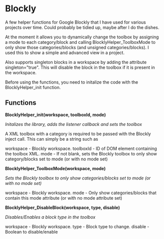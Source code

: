 # Blockly

A few helper functions for Google Blockly that I have used for various projects over time. Could probably be tidied up, maybe after I do the dishes.

At the moment it allows you to dynamically change the toolbox by assigning a mode to each category/block and calling BlocklyHelper_ToolboxMode to only show those categories/blocks (and unsigned categories/blocks). I used this to show a simple and advanced view in a project.

Also supports singleton blocks in a workspace by adding the attribute singleton="true". This will disable the block in the toolbox if it is present in the workspace.

Before using the functions, you need to initalize the code with the BlocklyHelper_init function.


## Functions

__BlocklyHelper_init(workspace, toolboxId, mode)__

_Initalizes the library, adds the listener callback and sets the toolbox_


A XML toolbox with a category is required to be passed with the Blockly inject call. This can simply be a string such as <xml><category name="loading"></category></xml>

workspace - Blockly workspace. 
toolboxId - ID of DOM element containing the toolbox XML. 
mode - If not blank, sets the Blockly toolbox to only show category/blocks set to mode (or with no mode set)



__BlocklyHelper_ToolboxMode(workspace, mode)__

_Sets the Blockly toolbox to only show categories/blocks set to mode (or with no mode set)_

workspace - Blockly workspace. 
mode - Only show categories/blocks that contain this mode attribute (or with no mode attribute set)



__BlocklyHelper_DisableBlock(workspace, type, disable)__

_Disables/Enables a block type in the toolbox_

workspace - Blockly workspace. 
type - Block type to change. 
disable - Boolean to disable/enable
